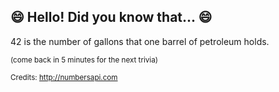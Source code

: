 ## 😄 Hello! Did you know that... 😄
42 is the number of gallons that one barrel of petroleum holds.

<sup>(come back in 5 minutes for the next trivia)</sup>


<sup>Credits: http://numbersapi.com</sup>
